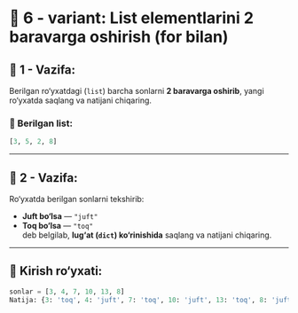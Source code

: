 # 🔁 6 - variant: List elementlarini 2 baravarga oshirish (for bilan)

## 🔹 1 - Vazifa:
Berilgan ro‘yxatdagi (`list`) barcha sonlarni **2 baravarga oshirib**, yangi ro‘yxatda saqlang va natijani chiqaring.

### 🔢 Berilgan list:
```python
[3, 5, 2, 8]

```
---
## 🔹 2 - Vazifa:
Ro‘yxatda berilgan sonlarni tekshirib:  
- **Juft bo‘lsa** — `"juft"`  
- **Toq bo‘lsa** — `"toq"`  
deb belgilab, **lug‘at (`dict`) ko‘rinishida** saqlang va natijani chiqaring.

---

## 🔢 Kirish ro‘yxati:
```python
sonlar = [3, 4, 7, 10, 13, 8]
Natija: {3: 'toq', 4: 'juft', 7: 'toq', 10: 'juft', 13: 'toq', 8: 'juft'}


